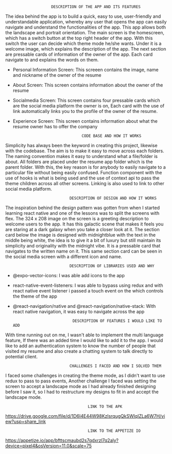                         DESCRIPTION OF THE APP AND ITS FEATURES

The idea behind the app is to build a quick, easy to use, user-friendly and understandable application, whereby any user that opens the app can easily navigate and understand the functionalities of the app.
This app allows both the landscape and portrait orientation. The main screen is the homescreen, which has a switch button at the top right header of the app. With this switch the user can decide which theme mode he/she wants. Under it is a welcome image, which explains the description of the app.
The next section are pressable cards of information of the owner of the app. Each card navigate to and explains the words on them.

- Personal Information Screen: This screeen contains the image, name and nickname of the owner of the resume
- About Screen: This screen contains information about the owner of the resume
- Socialmedia Screen: This screen contains four pressable cards which are the social media platform the owner is on, Each card with the use of link automatically links you to the profile of the owner of the resume.
- Experience Screen: This screen contains information about what the resume owner has to offer the company

                                    CODE BASE AND HOW IT WORKS

Simplicity has always been the keyword in creating this project, likewise with the codebase. The aim is to make it easy to move across each folders. The naming convention makes it easy to understand what a file/folder is about. All folders are placed under the resume app folder which is the parent folder. With this, the key reason is for anybody to easily navigate to a particular file without being easily confused. Function component with the use of hooks is what is being used and the use of context api to pass the theme children across all other screens. Linking is also used to link to other social media platform.

                                DESCRIPTION OF DESIGN AND HOW IT WORKS

The inspiration behind the design pattern was gotten from when I started learning react native and one of the lessons was to split the screens with flex. The 324 x 208 image on the screen is a greeting description to welcome users to the app. It has this galactic scene that makes it feels you are staring at a dark galaxy when you take a closer look at it. The section card below the image is designed with midnightblue with the text in the middle being white, the idea is to give it a bit of luxury but still maintain its simplicity and originality with the midnight vibe. It is a pressable card that navigates to the written name on it. This same section card can be seen in the social media screen with a different icon and name.

                                DESCRIPTION OF LIBRARIES USED AND WHY

- @expo-vector-icons: I was able add icons to the app
- react-native-event-listeners: I was able to bypass using redux and with react native event listener i passed a touch event on the which controls the theme of the app
- @react-navigation/native and @react-navigation/native-stack: With react native navigation, it was easy to navigate across the app

                                DESCRIPTION OF FEATURES I WOULD LIKE TO ADD

With time running out on me, I wasn't able to implement the multi language feature, If there was an added time I would like to add it to the app. I would like to add an authentication system to know the number of people that visited my resume and also create a chatting system to talk directly to potential client.

                                CHALLENGES I FACED AND HOW I SOLVED THEM

I faced some challenges in creating the theme mode, as I didn't want to use redux to pass to pass events, Another challenge I faced was setting the screen to accept a landscape mode as I had already finished designing before I saw it, so I had to restructure my designs to fit in and accept the landscape mode.

                                        LINK TO THE APK

https://drive.google.com/file/d/1D6I4E44W98KzlsrqugQkSWlqIZLa6W7H/view?usp=share_link

                                        LINK TO THE APPETIZE IO

https://appetize.io/app/bfttscmaubd2s7qdxrzl7q2aly?device=pixel4&osVersion=11.0&scale=75
